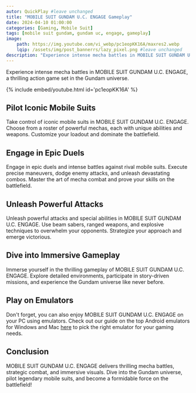 ```yaml
---
autor: QuickPlay #leave unchanged
title: "MOBILE SUIT GUNDAM U.C. ENGAGE Gameplay"
date: 2024-04-10 01:00:00
categories: [Gaming, Mobile Suit]
tags: [mobile suit gundam, gundam uc, engage, gameplay]
image: 
    path: https://img.youtube.com/vi_webp/pc1eopKK16A/maxres2.webp 
    lqip: /assets/img/post_bannerrs/lazy_pixel.png #leave unchanged
description: "Experience intense mecha battles in MOBILE SUIT GUNDAM U.C. ENGAGE, a thrilling action game set in the Gundam universe. Pilot iconic mobile suits, engage in epic duels, and unleash powerful attacks. Dive into its immersive gameplay, strategic combat, and stunning visuals."
---
```


Experience intense mecha battles in MOBILE SUIT GUNDAM U.C. ENGAGE, a thrilling action game set in the Gundam universe.

{% include embed/youtube.html id='pc1eopKK16A' %}

## Pilot Iconic Mobile Suits
Take control of iconic mobile suits in MOBILE SUIT GUNDAM U.C. ENGAGE. Choose from a roster of powerful mechas, each with unique abilities and weapons. Customize your loadout and dominate the battlefield.

## Engage in Epic Duels
Engage in epic duels and intense battles against rival mobile suits. Execute precise maneuvers, dodge enemy attacks, and unleash devastating combos. Master the art of mecha combat and prove your skills on the battlefield.

## Unleash Powerful Attacks
Unleash powerful attacks and special abilities in MOBILE SUIT GUNDAM U.C. ENGAGE. Use beam sabers, ranged weapons, and explosive techniques to overwhelm your opponents. Strategize your approach and emerge victorious.

## Dive into Immersive Gameplay
Immerse yourself in the thrilling gameplay of MOBILE SUIT GUNDAM U.C. ENGAGE. Explore detailed environments, participate in story-driven missions, and experience the Gundam universe like never before.

## Play on Emulators
Don't forget, you can also enjoy MOBILE SUIT GUNDAM U.C. ENGAGE on your PC using emulators. Check out our guide on the top Android emulators for Windows and Mac [here](https://quickplaymobile.github.io/posts/Top-10-Best-Android-Emulators-for-Windows-and-Mac/) to pick the right emulator for your gaming needs.

## Conclusion
MOBILE SUIT GUNDAM U.C. ENGAGE delivers thrilling mecha battles, strategic combat, and immersive visuals. Dive into the Gundam universe, pilot legendary mobile suits, and become a formidable force on the battlefield!


